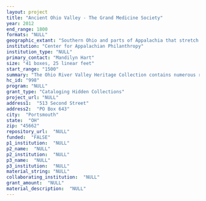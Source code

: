 ```yaml
--- 
layout: project 
title: "Ancient Ohio Valley - The Grand Medicine Society"
year: 2012
end_range: 1800
formats: "NULL"
geographic_extant: "Southern Ohio and parts of Appalachia that stretch from New York to Alabama."
institution: "Center for Appalachian Philanthropy"
institution_type: "NULL"
primary_contact: "Mandilyn Hart"
size: "41 boxes, 25 linear feet"
start_range: "1500"
summary: "The Ohio River Valley Heritage Collection contains numerous research volumes, including thousands of artistic renderings of objects which subsequently were lost or destroyed, and archeological artifacts of the early inhabitants of the Ohio Valley and other parts of the Appalachian region. The research began on petroglyph sites in Ohio, comparing and contrasting them with petroglyph sites in New York, West Virginia, Kentucky, Tennessee, and Western Pennsylvania. Beyond the petroglyph sites, the materials document burial mounds and other important historical sites with petroglyphs and artifacts. Richard Barnhouse, a talented artist, rendered thousands of drawings of his observations of aspects of these sites, many of which were on private lands and through subsequent development were destroyed or otherwise lost. Mr. Barnhouse also wrote narratives that detail his observations and are included in the materials. All of Mr. Barnhouse's materials are currently held in the possession AppaPhil. The Ohio River Valley Heritage Collection also includes archeological artifacts from about 15000 BCE until 1800 CE. These materials consist of flints, spears, knives, canoes, stones eggs, tools, pottery vessels, jewelry, ornaments, and clothing. These materials are available on in situ on public and private lands, in a local museum, and in private collections of members of a local cultural society. Taken together, the materials reveal the lost stories of those who inhabited the region across about 17,000 years. They compare and contrast time periods and even provide continuity into what appears to be the lost code of these ancient civilizations."
hc_id: "998"
program: "NULL"
grant_type: "Cataloging Hidden Collections"
project_url: "NULL"
address1:  "513 Second Street"
address2:  "PO Box 643"
city:  "Portsmouth"
state:  "OH"
zip: "45662"
repository_url:  "NULL"
funded:  "FALSE"
p1_institution:  "NULL"
p2_name:  "NULL"
p2_institution:  "NULL"
p3_name:  "NULL"
p3_institution:  "NULL"
material_string: "NULL"
collaborating_institution:  "NULL"
grant_amount:  "NULL"
material_description:  "NULL"
---
```


